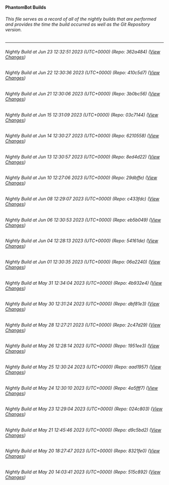 **PhantomBot Builds**

###### This file serves as a record of all of the nightly builds that are performed and provides the time the build occurred as well as the Git Repository version.
-------------------------------------------------------------------------------------------------------------
###### Nightly Build at Jun 23 12:32:51 2023 (UTC+0000) (Repo: 362a484) ([View Changes](https://github.com/PhantomBot/PhantomBot/compare/410c5d7...362a484))
###### Nightly Build at Jun 22 12:30:36 2023 (UTC+0000) (Repo: 410c5d7) ([View Changes](https://github.com/PhantomBot/PhantomBot/compare/3b0bc56...410c5d7))
###### Nightly Build at Jun 21 12:30:06 2023 (UTC+0000) (Repo: 3b0bc56) ([View Changes](https://github.com/PhantomBot/PhantomBot/compare/03c7144...3b0bc56))
###### Nightly Build at Jun 15 12:31:09 2023 (UTC+0000) (Repo: 03c7144) ([View Changes](https://github.com/PhantomBot/PhantomBot/compare/6210558...03c7144))
###### Nightly Build at Jun 14 12:30:27 2023 (UTC+0000) (Repo: 6210558) ([View Changes](https://github.com/PhantomBot/PhantomBot/compare/8ed4d22...6210558))
###### Nightly Build at Jun 13 12:30:57 2023 (UTC+0000) (Repo: 8ed4d22) ([View Changes](https://github.com/PhantomBot/PhantomBot/compare/29dbffe...8ed4d22))
###### Nightly Build at Jun 10 12:27:06 2023 (UTC+0000) (Repo: 29dbffe) ([View Changes](https://github.com/PhantomBot/PhantomBot/compare/c433fdc...29dbffe))
###### Nightly Build at Jun 08 12:29:07 2023 (UTC+0000) (Repo: c433fdc) ([View Changes](https://github.com/PhantomBot/PhantomBot/compare/eb5b049...c433fdc))
###### Nightly Build at Jun 06 12:30:53 2023 (UTC+0000) (Repo: eb5b049) ([View Changes](https://github.com/PhantomBot/PhantomBot/compare/54161de...eb5b049))
###### Nightly Build at Jun 04 12:28:13 2023 (UTC+0000) (Repo: 54161de) ([View Changes](https://github.com/PhantomBot/PhantomBot/compare/06a2240...54161de))
###### Nightly Build at Jun 01 12:30:35 2023 (UTC+0000) (Repo: 06a2240) ([View Changes](https://github.com/PhantomBot/PhantomBot/compare/4b932e4...06a2240))
###### Nightly Build at May 31 12:34:04 2023 (UTC+0000) (Repo: 4b932e4) ([View Changes](https://github.com/PhantomBot/PhantomBot/compare/dbf81e3...4b932e4))
###### Nightly Build at May 30 12:31:24 2023 (UTC+0000) (Repo: dbf81e3) ([View Changes](https://github.com/PhantomBot/PhantomBot/compare/2c47d29...dbf81e3))
###### Nightly Build at May 28 12:27:21 2023 (UTC+0000) (Repo: 2c47d29) ([View Changes](https://github.com/PhantomBot/PhantomBot/compare/1951ee3...2c47d29))
###### Nightly Build at May 26 12:28:14 2023 (UTC+0000) (Repo: 1951ee3) ([View Changes](https://github.com/PhantomBot/PhantomBot/compare/aad1957...1951ee3))
###### Nightly Build at May 25 12:30:24 2023 (UTC+0000) (Repo: aad1957) ([View Changes](https://github.com/PhantomBot/PhantomBot/compare/4a5fff7...aad1957))
###### Nightly Build at May 24 12:30:10 2023 (UTC+0000) (Repo: 4a5fff7) ([View Changes](https://github.com/PhantomBot/PhantomBot/compare/024c803...4a5fff7))
###### Nightly Build at May 23 12:29:04 2023 (UTC+0000) (Repo: 024c803) ([View Changes](https://github.com/PhantomBot/PhantomBot/compare/d9c5bd2...024c803))
###### Nightly Build at May 21 12:45:46 2023 (UTC+0000) (Repo: d9c5bd2) ([View Changes](https://github.com/PhantomBot/PhantomBot/compare/8321fe0...d9c5bd2))
###### Nightly Build at May 20 18:27:47 2023 (UTC+0000) (Repo: 8321fe0) ([View Changes](https://github.com/PhantomBot/PhantomBot/compare/515c892...8321fe0))
###### Nightly Build at May 20 14:03:41 2023 (UTC+0000) (Repo: 515c892) ([View Changes](https://github.com/PhantomBot/PhantomBot/compare/354e774...515c892))
